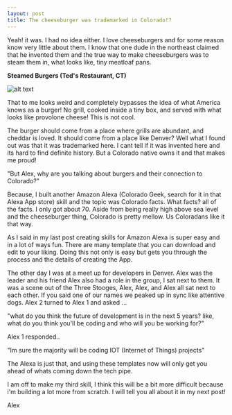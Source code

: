 ```yaml
---
layout: post
title: The cheeseburger was trademarked in Colorado!?
---
```


Yeah! it was. I had no idea either. I love cheeseburgers and for some reason know very little about them. I know that one dude in the northeast claimed that he invented them and the true way to make cheeseburgers was to steam them in, what looks like, tiny meatloaf pans.

**Steamed Burgers (Ted's Restaurant, CT)**



![alt text](http://www.hollyeats.com/images/NewEngland/Teds-Cooker.jpg "Ted's Steamed Burgers")

That to me looks weird and completely bypasses the idea of what America knows as a burger! No grill, cooked inside a tiny box, and served with what looks like provolone cheese! This is not cool.

The burger should come from a place where grills are abundant, and cheddar is loved. It should come from a place like Denver? Well what I found out was that it was trademarked here. I cant tell if it was invented here and its hard to find definite history. But a Colorado native owns it and that makes me proud!

"But Alex, why are you talking about burgers and their connection to Colorado?"

Because, I built another Amazon Alexa (Colorado Geek, search for it in that Alexa App store) skill and the topic was Colorado facts. What facts? all of the facts. I only got about 70. Aside from being really high above sea level and the cheeseburger thing, Colorado is pretty mellow. Us Coloradans like it that way.

As I said in my last post creating skills for Amazon Alexa is super easy and in a lot of ways fun. There are many template that you can download and edit to your liking. Doing this not only is easy but gets you through the process and the details of creating the App.

The other day I was at a meet up for developers in Denver. Alex was the leader and his friend Alex also had a role in the group, I sat next to them. It was a scene out of the Three Stooges, Alex, Alex, and Alex all sat next to each other. If you said one of our names we peaked up in sync like attentive dogs. Alex 2 turned to Alex 1 and asked ...

"what do you think the future of development is in the next 5 years? like, what do you think you'll be coding and who will you be working for?"

Alex 1 responded..

"Im sure the majority will be coding IOT (Internet of Things) projects"

The Alexa is just that,  and using these templates now will only get you ahead of whats coming down the tech pipe.

I am off to make my third skill, I think this will be a bit more difficult because i'm building a lot more from scratch. I will tell you all about it in my next post!

Alex
